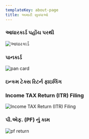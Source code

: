 ```yaml
---
templateKey: about-page
title: અમારી સુવધાઓ
---
```

### આધારકાર્ડ પહોંચ પરથી

![આધારકાર્ડ](/img/aadhaar-pvc-card-500x500.png)



### પાનકાર્ડ

![pan card](/img/pan-2-.jpg)



### ઇન્કમ ટેક્સ રિટર્ન ફાઇલિંગ 

### Income TAX Return (ITR) Filing

![Income TAX Return (ITR) Filing](/img/itr-1-.jpg)



### પી.એફ. (PF) નું કામ

![pf return](/img/pf-onln-1024x576-1-.jpg)
